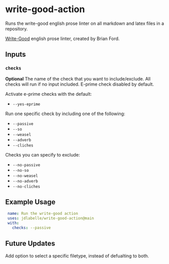 # write-good-action

Runs the write-good english prose linter on all markdown and latex files in a repository.

[Write-Good](https://github.com/btford/write-good) english prose linter, created
by Brian Ford.

## Inputs

### `checks`

**Optional** The name of the check that you want to include/exclude. All checks
will run if no input included. E-prime check disabled by default.

Activate e-prime checks with the default:
* `--yes-eprime`

Run one specific check by including one of the following:
* `--passive`
* `--so`
* `--weasel`
* `--adverb`
* `--cliches`

Checks you can specify to exclude:
* `--no-passive`
* `--no-so`
* `--no-weasel`
* `--no-adverb`
* `--no-cliches`


## Example Usage

```yaml
 name: Run the write-good action
 uses: jdlabelle/write-good-action@main
 with:
   checks: --passive
 ```

 ## Future Updates
 Add option to select a specific filetype, instead of defualting to both.
